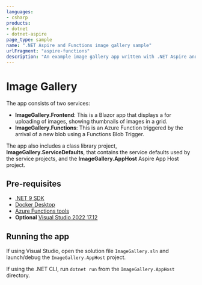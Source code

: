 ```yaml
---
languages:
- csharp
products:
- dotnet
- dotnet-aspire
page_type: sample
name: ".NET Aspire and Functions image gallery sample"
urlFragment: "aspire-functions"
description: "An example image gallery app written with .NET Aspire and Azure Functions."
---
```


# Image Gallery

The app consists of two services:

- **ImageGallery.Frontend**: This is a Blazor app that displays a for uploading of images, showing thumbnails of images in a grid.
- **ImageGallery.Functions**: This is an Azure Function triggered by the arrival of a new blob using a Functions Blob Trigger.

The app also includes a class library project, **ImageGallery.ServiceDefaults**, that contains the service defaults used by the service projects, and the **ImageGallery.AppHost** Aspire App Host project.

## Pre-requisites

- [.NET 9 SDK](https://dotnet.microsoft.com/download/dotnet/8.0)
- [Docker Desktop](https://www.docker.com/products/docker-desktop/)
- [Azure Functions tools](https://learn.microsoft.com/azure/azure-functions/functions-run-local?tabs=windows%2Cisolated-process%2Cnode-v4%2Cpython-v2%2Chttp-trigger%2Ccontainer-apps&pivots=programming-language-csharp)
- **Optional** [Visual Studio 2022 17.12](https://visualstudio.microsoft.com/vs/preview/)

## Running the app

If using Visual Studio, open the solution file `ImageGallery.sln` and launch/debug the `ImageGallery.AppHost` project.

If using the .NET CLI, run `dotnet run` from the `ImageGallery.AppHost` directory.
